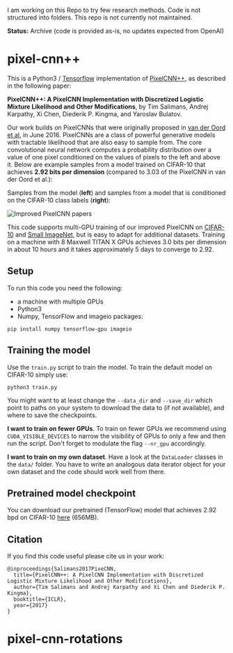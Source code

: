 I am working on this Repo to try few research methods. Code is not structured into folders. This repo is not currently not maintained.

**Status:** Archive (code is provided as-is, no updates expected from OpenAI)


# pixel-cnn++

This is a Python3 / [Tensorflow](https://www.tensorflow.org/) implementation 
of [PixelCNN++](https://openreview.net/pdf?id=BJrFC6ceg), as described in the following 
paper:

**PixelCNN++: A PixelCNN Implementation with Discretized Logistic Mixture Likelihood and Other Modifications**, by
Tim Salimans, Andrej Karpathy, Xi Chen, Diederik P. Kingma, and Yaroslav Bulatov.

Our work builds on PixelCNNs that were originally proposed in [van der Oord et al.](https://arxiv.org/abs/1606.05328) 
in June 2016. PixelCNNs are a class of powerful generative models with tractable 
likelihood that are also easy to sample from. The core convolutional neural network
computes a probability distribution over a value of one pixel conditioned on the values
of pixels to the left and above it. Below are example samples from a model
trained on CIFAR-10 that achieves **2.92 bits per dimension** (compared to 3.03 of 
the PixelCNN in van der Oord et al.):

Samples from the model (**left**) and samples from a model that is conditioned
on the CIFAR-10 class labels (**right**):

![Improved PixelCNN papers](data/pixelcnn_samples.png)

This code supports multi-GPU training of our improved PixelCNN on [CIFAR-10](https://www.cs.toronto.edu/~kriz/cifar.html)
and [Small ImageNet](http://image-net.org/small/download.php), but is easy to adapt
for additional datasets. Training on a machine with 8 Maxwell TITAN X GPUs achieves
3.0 bits per dimension in about 10 hours and it takes approximately 5 days to converge to 2.92.

## Setup

To run this code you need the following:

- a machine with multiple GPUs
- Python3
- Numpy, TensorFlow and imageio packages:
```
pip install numpy tensorflow-gpu imageio
```

## Training the model

Use the `train.py` script to train the model. To train the default model on 
CIFAR-10 simply use:

```
python3 train.py
```

You might want to at least change the `--data_dir` and `--save_dir` which
point to paths on your system to download the data to (if not available), and
where to save the checkpoints.

**I want to train on fewer GPUs**. To train on fewer GPUs we recommend using `CUDA_VISIBLE_DEVICES` 
to narrow the visibility of GPUs to only a few and then run the script. Don't forget to modulate
the flag `--nr_gpu` accordingly.

**I want to train on my own dataset**. Have a look at the `DataLoader` classes
in the `data/` folder. You have to write an analogous data iterator object for
your own dataset and the code should work well from there.

## Pretrained model checkpoint

You can download our pretrained (TensorFlow) model that achieves 2.92 bpd on CIFAR-10 [here](http://alpha.openai.com/pxpp.zip) (656MB).

## Citation

If you find this code useful please cite us in your work:

```
@inproceedings{Salimans2017PixeCNN,
  title={PixelCNN++: A PixelCNN Implementation with Discretized Logistic Mixture Likelihood and Other Modifications},
  author={Tim Salimans and Andrej Karpathy and Xi Chen and Diederik P. Kingma},
  booktitle={ICLR},
  year={2017}
}
```
# pixel-cnn-rotations
 
 
 
 
 
 
 
 
 
 
 
 
 
 
 
 
 
 
 
 
 
 
 
 
 
 
 
 
 
 
 
 
 
 
 
 
 
 
 
 
 
 
 
 
 
 
 
 
 
 
 
 
 
 
 
 
 
 
 
 
 
 
 
 
 
 
 
 
 
 
 
 
 
 
 
 
 
 
 
 
 
 
 
 
 
 
 
 
 
 
 
 
 
 
 
 
 
 
 
 
 
 
 
 
 
 
 
 
 
 
 
 
 
 
 
 
 
 
 
 
 
 
 
 
 
 
 
 
 
 
 
 
 
 
 
 
 
 
 
 
 
 
 
 
 
 
 
 
 
 
 
 
 
 
 
 
 
 
 
 
 
 
 
 
 
 
 
 
 
 
 
 
 
 
 
 
 
 
 
 
 
 
 
 
 
 
 
 
 
 
 
 
 
 
 
 
 
 
 
 
 
 
 
 
 
 
 
 
 
 
 
 
 
 
 
 
 
 
 
 
 
 
 
 
 
 
 
 
 
 
 
 
 
 
 
 
 
 
 
 
 
 
 
 
 
 
 
 
 
 
 
 
 
 
 
 
 
 
 
 
 
 
 
 
 
 
 
 
 
 
 
 
 
 
 
 
 
 
 
 
 
 
 
 
 
 
 
 
 
 
 
 
 
 
 
 
 
 
 
 
 
 
 
 
 
 
 
 
 
 
 
 
 
 
 
 
 
 
 
 
 
 
 
 
 
 
 
 
 
 
 
 
 
 
 
 
 
 
 
 
 
 
 
 
 
 
 
 
 
 
 
 
 
 
 
 
 
 
 
 
 
 
 
 
 
 
 
 
 
 
 
 
 
 
 
 
 
 
 
 
 
 
 
 
 
 
 
 
 
 
 
 
 
 
 
 
 
 
 
 
 
 
 
 
 
 
 
 
 
 
 
 
 
 
 
 
 
 
 
 
 
 
 
 
 
 
 
 
 
 
 
 
 
 
 
 
 
 
 
 
 
 
 
 
 
 
 
 
 
 
 
 
 
 
 
 
 
 
 
 
 
 
 
 
 
 
 
 
 
 
 
 
 
 
 
 
 
 
 
 
 
 
 
 
 
 
 
 
 
 
 
 
 
 
 
 
 
 
 
 
 
 
 
 
 
 
 
 
 
 
 
 
 
 
 
 
 
 
 
 
 
 
 
 
 
 
 
 
 
 
 
 
 
 
 
 
 
 
 
 
 
 
 
 
 
 
 
 
 
 
 
 
 
 
 
 
 
 
 
 
 
 
 
 
 
 
 
 
 
 
 
 
 
 
 
 
 
 
 
 
 
 
 
 
 
 
 
 
 
 
 
 
 
 
 
 
 
 
 
 
 
 
 
 
 
 
 
 
 
 
 
 
 
 
 
 
 
 
 
 
 
 
 
 
 
 
 
 
 
 
 
 
 
 
 
 
 
 
 
 
 
 
 
 
 
 
 
 
 
 
 
 
 
 
 
 
 
 
 
 
 
 
 
 
 
 
 
 
 
 
 
 
 
 
 
 
 
 
 
 
 
 
 
 
 
 
 
 
 
 
 
 
 
 
 
 
 
 
 
 
 
 
 
 
 
 
 
 
 
 
 
 
 
 
 
 
 
 
 
 
 
 
 
 
 
 
 
 
 
 
 
 
 
 
 
 
 
 
 
 
 
 
 
 
 
 
 
 
 
 
 
 
 
 
 
 
 
 
 
 
 
 
 
 
 
 
 
 
 
 
 
 
 
 
 
 
 
 
 
 
 
 
 
 
 
 
 
 
 
 
 
 
 
 
 
 
 
 
 
 
 
 
 
 
 
 
 
 
 
 
 
 
 
 
 
 
 
 
 
 
 
 
 
 
 
 
 
 
 
 
 
 
 
 
 
 
 
 
 
 
 
 
 
 
 
 
 
 
 
 
 
 
 
 
 
 
 
 
 
 
 
 
 
 
 
